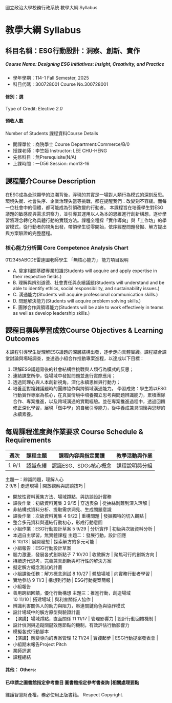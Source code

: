 國立政治大學校務行政系統 教學大綱 Syllabus
# 教學大綱 Syllabus
##  科目名稱：ESG行動設計：洞察、創新、實作
#####  Course Name: Designing ESG Initiatives: Insight, Creativity, and Practice
  * 學年學期：114-1 Fall Semester, 2025 
  * 科目代碼：300728001 Course No.300728001
#### 修別：選
Type of Credit: Elective 
_2.0_
#### 預收人數
Number of Students
課程資料Course Details
  * 開課單位：商院學士 Course Department:Commerce/B/0 
  * 授課老師：李竺姮 Instructor: LEE CHU-HENG 
  * 先修科目：無Prerequisite(N/A)
  * 上課時間：一D56 Session: mon13-16
##  課程簡介Course Description
在ESG成為全球顯學的浪潮背後，浮現的其實是一場對人類行為模式的深刻反思。環境失衡、社會失序、企業治理失當等挑戰，都在提醒我們：改變刻不容緩。而每一位社會中的個體，都可能成為引領改變的行動者。
本課程旨在培養學生對ESG議題的敏感度與需求洞察力，並引導其運用以人為本的思維進行創新構想，逐步學習將理念轉化為具體行動的實踐方法。課程全程採「實作導向」與「工作坊」的學習模式，從行動者的視角出發，帶領學生從零開始，依序經歷問題發掘、解方提出與方案驗證的完整歷程。
###  核心能力分析圖 Core Competence Analysis Chart
012345ABCDE雷達圖老師學生
「無核心能力」 
能力項目說明
  * A. 奠定相關基礎專業知識(Students will acquire and apply expertise in their respective fields.)
  * B. 理解與辨別道德、社會責任與永續議題(Students will understand and be able to identify ethics, social responsibility, and sustainability issues.)
  * C. 溝通能力(Students will acquire professional communication skills.)
  * D. 問題解決能力(Students will acquire problem solving skills.)
  * E. 團隊合作與領導能力(Students will be able to work effectively in teams as well as develop leadership skills.)
##  課程目標與學習成效Course Objectives & Learning Outcomes 
本課程引導學生從理解ESG議題的深層結構出發，逐步走向具體實踐。課程結合課堂討論與場域調查，並透過小組合作推動專案進程，以達成以下目標：
  1. 理解ESG議題背後的社會結構性挑戰與人類行為模式的反思；
  2. 連結課堂所學，從場域中發掘問題並進行實際應用；
  3. 透過同理心與人本創新視角，深化永續思維與行動力；
  4. 培養面對複雜議題時的團隊協作與跨領域溝通能力。
學習成效：學生將以ESG行動實作專案為核心，在真實情境中培養獨立思考與問題辨識能力，累積團隊合作、專案推進，以及跨域溝通的實戰經驗。並在專案推進過程中，透過回饋修正深化學習，展現「做中學」的自我引導能力，從中養成兼具關懷與思辨的永續素養。
##  每周課程進度與作業要求 Course Schedule & Requirements
週次 |  課程主題 |  課程內容與指定閱讀 |  教學活動與作業  
---|---|---|---  
1  9/1 |  認識永續 |  認識ESG、SDGs核心概念 |  課程說明與分組  
主題一：辨識問題，理解人心  
2 9/8 |  走進現場 |  開放觀察與訪談技巧 | 
  * 開放性資料蒐集方法、場域蹲點、與訪談設計實務
  * 課後作業：初級資料蒐集
3 9/15 |  穿透表象 |  從抽絲剝繭到深入理解 | 
  * 非結構式資料分析、提取需求洞見、生成問題意識
  * 課後作業：次級資料蒐集
4 9/22 |  重構問題 |  發掘獨特的切入觀點 | 
  * 整合多元資料與連結行動初心，形成行動意圖
  * 小組作業：ESG行動設計草案
5 9/29 |  分析實作 |  初級與次級資料分析 | 
  * 本週自主學習，無實體課程
主題二：發展行動，設計回應  
6 10/13 |  展開發想 |  探索解方的多元可能 | 
  * 小組報告：ESG行動設計草案
  * 腦力激盪，發展各式創新點子
7 10/20 |  收斂解方 |  聚焦可行的創新方向 | 
  * 持續迭代思考，完善兼具創新與可行性的解決方案
  * 擬定解方概念測試的計畫
  * 小組課後任務：解方概念測試
8 10/27 |  體驗場域 |  向實務行動者學習 | 
  * 實地參訪
9 11/3 |  構想到行動 |  ESG行動提案簡報 | 
  * 小組報告
  * 善用跨組回饋，優化行動構想
主題三：推進行動，創造場域  
10 11/10 |  搭建場域 |  與利害關係人協作 | 
  * 辨識利害關係人的助力與阻力，串連關鍵角色與協作模式
  * 設計場域中的解方原型與驗證計畫
  * 【演講】場域蹲點，直面關係
11 11/17 |  管理影響力 |  設計行動回饋機制 | 
  * 設計偵測與追蹤關鍵效應節點的機制，有效評估行動影響力
  * 模擬各式行動腳本
  * 【演講】應變導向的專案管理
12 11/24 |  實踐起步 |  ESG行動提案發表會 | 
  * 小組期末報告Project Pitch 
  * 業師評選
  * 課程總結
####  其他： Others:
####  已申請之圖書館指定參考書目  圖書館指定參考書查詢 |相關處理要點
維護智慧財產權，務必使用正版書籍。 Respect Copyright.